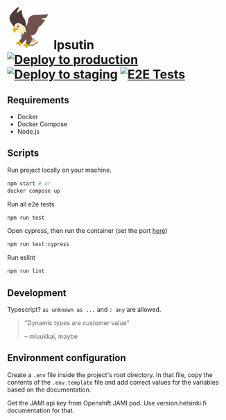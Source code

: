 # <img src=./public/pirated_eagle.gif width=100px /> Ipsutin [![Deploy to production](https://github.com/UniversityOfHelsinkiCS/ipsutin/actions/workflows/production.yml/badge.svg)](https://github.com/UniversityOfHelsinkiCS/ipsutin/actions/workflows/production.yml) [![Deploy to staging](https://github.com/UniversityOfHelsinkiCS/ipsutin/actions/workflows/staging.yml/badge.svg)](https://github.com/UniversityOfHelsinkiCS/ipsutin/actions/workflows/staging.yml) [![E2E Tests](https://github.com/UniversityOfHelsinkiCS/ipsutin/actions/workflows/test.yml/badge.svg)](https://github.com/UniversityOfHelsinkiCS/ipsutin/actions/workflows/test.yml)

## Requirements

- Docker
- Docker Compose
- Node.js

## Scripts

Run project locally on your machine.

```bash
npm start # or
docker compose up
```

Run all e2e tests

```bash
npm run test
```

Open cypress, then run the container (set the port [here](cypress/support/e2e.ts))

```bash
npm run test:cypress
```

Run eslint

```bash
npm run lint
```

## Development

Typescript? `as unknown as ...` and `: any` are allowed.

> "Dynamic types are customer value"
>
> – mluukkai, maybe

## Environment configuration

Create a `.env` file inside the project's root directory. In that file, copy the contents of the `.env.template` file and add correct values for the variables based on the documentation.

Get the JAMI api key from Openshift JAMI pod. Use version.helsinki.fi documentation for that.
